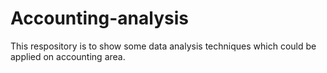 # Accounting-analysis

This respository is to show some data analysis techniques which could be applied on accounting area.
